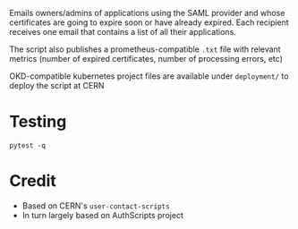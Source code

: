 Emails owners/admins of applications using the SAML provider and whose certificates are going to expire soon or have already expired.
Each recipient receives one email that contains a list of all their applications.

The script also publishes a prometheus-compatible `.txt` file with relevant metrics (number of expired certificates, number of processing errors, etc)

OKD-compatible kubernetes project files are available under `deployment/` to deploy the script at CERN

# Testing

`pytest -q`

# Credit
- Based on CERN's `user-contact-scripts`
- In turn largely based on AuthScripts project
